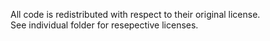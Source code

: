 All code is redistributed with respect to their original license.  
See individual folder for resepective licenses.
